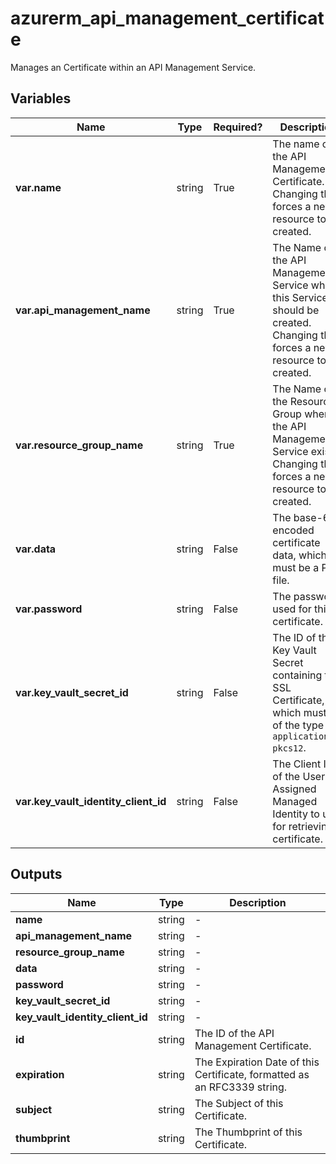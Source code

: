 # azurerm_api_management_certificate

Manages an Certificate within an API Management Service.

## Variables

| Name | Type | Required? |  Description |
| ---- | ---- | --------- |  ----------- |
| **var.name** | string | True | The name of the API Management Certificate. Changing this forces a new resource to be created. | 
| **var.api_management_name** | string | True | The Name of the API Management Service where this Service should be created. Changing this forces a new resource to be created. | 
| **var.resource_group_name** | string | True | The Name of the Resource Group where the API Management Service exists. Changing this forces a new resource to be created. | 
| **var.data** | string | False | The base-64 encoded certificate data, which must be a PFX file. | 
| **var.password** | string | False | The password used for this certificate. | 
| **var.key_vault_secret_id** | string | False | The ID of the Key Vault Secret containing the SSL Certificate, which must be of the type `application/x-pkcs12`. | 
| **var.key_vault_identity_client_id** | string | False | The Client ID of the User Assigned Managed Identity to use for retrieving certificate. | 



## Outputs

| Name | Type | Description |
| ---- | ---- | --------- | 
| **name** | string  | - | 
| **api_management_name** | string  | - | 
| **resource_group_name** | string  | - | 
| **data** | string  | - | 
| **password** | string  | - | 
| **key_vault_secret_id** | string  | - | 
| **key_vault_identity_client_id** | string  | - | 
| **id** | string  | The ID of the API Management Certificate. | 
| **expiration** | string  | The Expiration Date of this Certificate, formatted as an RFC3339 string. | 
| **subject** | string  | The Subject of this Certificate. | 
| **thumbprint** | string  | The Thumbprint of this Certificate. | 